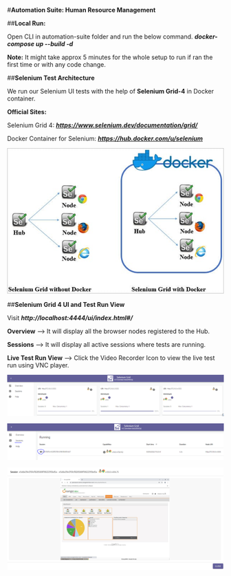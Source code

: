 #**Automation Suite: Human Resource Management**

##**Local Run:**


Open CLI in automation-suite folder and run the below command.
**_docker-compose up --build -d_**

**Note:** It might take approx 5 minutes for the whole setup to run if ran the first time or with any code change.   

##**Selenium Test Architecture**

We run our Selenium UI tests with the help of **Selenium Grid-4** in Docker container.

**Official Sites:** 

Selenium Grid 4: **_https://www.selenium.dev/documentation/grid/_**

Docker Container for Selenium: **_https://hub.docker.com/u/selenium_**

![img_3.png](doc/img_3.png)

##**Selenium Grid 4 UI and Test Run View**

Visit _**http://localhost:4444/ui/index.html#/**_ 

**Overview** --> It will display all the browser nodes registered to the Hub.

**Sessions** --> It will display all active sessions where tests are running.

**Live Test Run View** --> Click the Video Recorder Icon to view the live test run using VNC player.

![img.png](doc/img.png)

![img_1.png](doc/img_1.png)

![img_4.png](doc/img_4.png)
